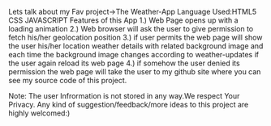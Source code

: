 Lets talk about my Fav project->The Weather-App
Language Used:HTML5 CSS JAVASCRIPT
Features of this App
1.) Web Page opens up with a loading animation
2.) Web browser will ask the user to give permission to fetch his/her geolocation position
3.) if user permits the web page will show the user his/her location weather details with related background image and each time the background image changes according to weather-updates if the user again reload its web page
4.) if somehow the user denied its permission the web page will take the user to my github site where you can see my source code of this project.

Note: The user Infrormation is not stored in any way.We respect Your Privacy.
Any kind of suggestion/feedback/more ideas to this project are highly welcomed:)

